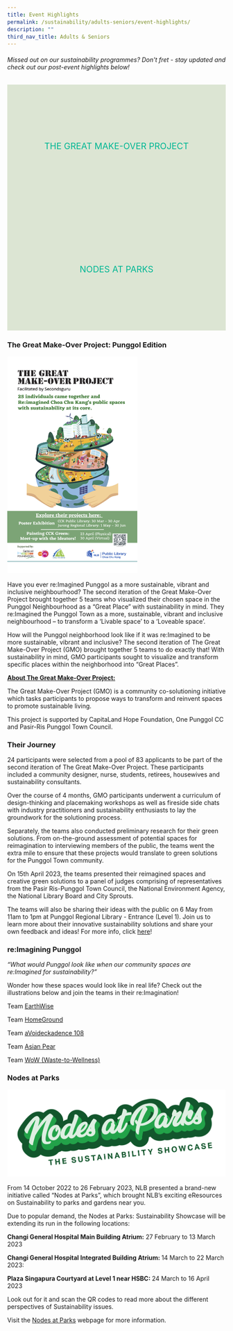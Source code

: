 ```yaml
---
title: Event Highlights
permalink: /sustainability/adults-seniors/event-highlights/
description: ""
third_nav_title: Adults & Seniors
---
```

<style type="text/css">
/* Links */
.content a { color: #322987; }
.content a:focus,
.content a:hover { color: #28216c; }

/* Button Outline */
.bp-button { padding-left: 1.5rem; padding-right: 1.5rem; }
.bp-button.is-primary-outline { border: 1px solid #322987; color: #322987; background-color: transparent; text-decoration: none; }
.bp-button.is-primary-outline:focus,
.bp-button.is-primary-outline:hover { border: 1px solid #322987; color: #cff2e8; background-color: #322987; text-decoration: none; }

/* Responsive Iframe */
.responsive-iframe { position: absolute; top: 0; left: 0; bottom: 0; right: 0; width: 100%; height: 100%; }
.responsive-iframe-container { position: relative; overflow: hidden; width: 100%; }
.responsive-iframe-container.ratio-16by9 { padding-top: 56.25%; }
.responsive-iframe-container.ratio-4by3 { padding-top: 75%; }
.responsive-iframe-container.ratio-3by2 { padding-top: 66.66%; }
.responsive-iframe-container.ratio-1by1 { padding-top: 100%; }

/* Click Box */
.clickbox { display: block; position: relative; width: 100%; padding-bottom: 56.25%; background-color: transparent; }
.clickbox span { padding: .5rem; }
.clickbox a { position: absolute; display: flex; width: 100%; height: 100%; align-items: center; justify-content: center; font-size: 1.25rem; text-align: center; text-decoration: none; text-transform: uppercase; }
.clickbox a:focus,
.clickbox a:hover { text-decoration: none; }

/* Mint Jade */
.clickbox.is-mint-jade { background-color: #dce5d3; color: #00b794; }
.clickbox.is-mint-jade a { color: #00b794; }
.clickbox.is-mint-jade a:focus,
.clickbox.is-mint-jade a:hover { background-color: #00b794; color: #dce5d3; }

.green-text { color: #2E8B57; font-size: 16px; }
	
</style>
<h6><p> Missed out on our sustainability programmes? Don't fret - stay updated and check out our post-event highlights below! </p></h6>

<div class="row is-multiline">
  <div class="col is-one-third">
    <div class="clickbox is-mint-jade">
      <a href="#the-great-make-over-project: Punggol Edition">
        <span>The Great Make-over Project</span>
      </a>
    </div>
  </div>
  <div class="col is-one-third">
    <div class="clickbox is-mint-jade">
      <a href="#nodes-at-parks">
        <span>Nodes at Parks</span>
      </a>
    </div>
  </div>
</div>

<h3 id="the-great-make-over-project"><b>The Great Make-Over Project: Punggol Edition</b></h3>
<img src="/images/sustainability/adults-and-seniors/Digital%20Bulletin%20Board.png" style="width:300px;height:500px;">

Have you ever re:Imagined Punggol as a more sustainable, vibrant and inclusive neighbourhood? The second iteration of the Great Make-Over Project brought together 5 teams who visualized their chosen space in the Punggol Neighbourhood as a “Great Place” with sustainability in mind. They re:Imagined the Punggol Town as a more, sustainable, vibrant and inclusive neighbourhood – to transform a ‘Livable space’ to a ‘Loveable space’.

How will the Punggol neighborhood look like if it was re:Imagined to be more sustainable, vibrant and inclusive? The second iteration of The Great Make-Over Project (GMO) brought together 5 teams to do exactly that! With sustainability in mind, GMO participants sought to visualize and transform specific places within the neighborhood into “Great Places”.  

<b><u>About The Great Make-Over Project:</u></b>

The Great Make-Over Project (GMO) is a community co-solutioning initiative which tasks participants to propose ways to transform and reinvent spaces to promote sustainable living. 

This project is supported by CapitaLand Hope Foundation, One Punggol CC and Pasir-Ris Punggol Town Council. 

<h3><b>Their Journey</b></h3>
<p>
24 participants were selected from a pool of 83 applicants to be part of the second iteration of The Great Make-Over Project. These participants included a community designer, nurse, students, retirees, housewives and sustainability consultants. 
</p>

<p>
Over the course of 4 months, GMO participants underwent a curriculum of design-thinking and placemaking workshops as well as fireside side chats with industry practitioners and sustainability enthusiasts to lay the groundwork for the solutioning process.
</p>
<p>
Separately, the teams also conducted preliminary research for their green solutions. From on-the-ground assessment of potential spaces for reimagination to interviewing members of the public, the teams went the extra mile to ensure that these projects would translate to green solutions for the Punggol Town community.
</p>
<p>
On 15th April 2023, the teams presented their reimagined spaces and creative green solutions to a panel of judges comprising of representatives from the Pasir Ris-Punggol Town Council, the National Environment Agency, the National Library Board and City Sprouts. 
</p>
<p>
The teams will also be sharing their ideas with the public on 6 May from 11am to 1pm at Punggol Regional Library - Entrance (Level 1). Join us to learn more about their innovative sustainability solutions and share your own feedback and ideas! For more info, click <a href="https://go.gov.sg/meet-ideators-gmo23/" target="_blank">here</a>!
</p>

<h3><b>re:Imagining Punggol</b></h3>
<p><i>“What would Punggol look like when our community spaces are re:Imagined for sustainability?”</i> </p> 
<p>
  Wonder how these spaces would look like in real life? Check out the illustrations below and join the teams in their re:Imagination! 
</p>
<p>
Team <a href="https://go.gov.sg/team-earthwise" target="_blank">EarthWise</a>
</p>
<p>
  Team <a href="https://go.gov.sg/team-homeground" target="_blank">HomeGround</a>
</p>
  <p>
    Team <a href="https://go.gov.sg/team-avoideckadence" target="_blank">aVoideckadence 108</a>
</p>

<p>Team <a target="_blank" href="https://go.gov.sg/team-asianpear">Asian Pear</a></p>
<p>Team <a target="_blank" href="https://go.gov.sg/team-wow">WoW (Waste-to-Wellness)</a></p>

<!-- Nodes at Parks  -->
<h3 id="nodes-at-parks"><b>Nodes at Parks</b></h3>
<img src="/images/sustainability/adults-and-seniors/Nodes%20at%20Parks%20Logo.png">
<p>From 14 October 2022 to 26 February 2023, NLB presented a brand-new initiative called “Nodes at Parks”, which brought NLB’s exciting eResources on Sustainability to parks and gardens near you.</p>
<p>Due to popular demand, the Nodes at Parks: Sustainability Showcase will be extending its run in the following locations:</p>

<p><strong>Changi General Hospital Main Building Atrium:</strong> 27 February to 13 March 2023</p>
<p><strong>Changi General Hospital Integrated Building Atrium: </strong>14 March to 22 March 2023:</p>
<p><strong>Plaza Singapura Courtyard at Level 1 near HSBC: </strong>24 March to 16 April 2023</p>

<p>Look out for it and scan the QR codes to read more about the different perspectives of Sustainability issues.</p>

<p>Visit the <a href="https://go.gov.sg/rtbs-nodesatparks4" target="_blank">Nodes at Parks</a> webpage for more information.</p>